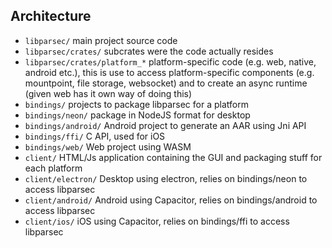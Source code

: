 Architecture
------------

- `libparsec/` main project source code
- `libparsec/crates/` subcrates were the code actually resides
- `libparsec/crates/platform_*` platform-specific code (e.g. web, native, android etc.),
  this is use to access platform-specific components (e.g. mountpoint, file storage,
  websocket) and to create an async runtime (given web has it own way of doing this)
- `bindings/` projects to package libparsec for a platform
- `bindings/neon/` package in NodeJS format for desktop
- `bindings/android/` Android project to generate an AAR using Jni API
- `bindings/ffi/` C API, used for iOS
- `bindings/web/` Web project using WASM
- `client/` HTML/Js application containing the GUI and packaging stuff for each platform
- `client/electron/`  Desktop using electron, relies on bindings/neon to access libparsec
- `client/android/` Android using Capacitor, relies on bindings/android to access libparsec
- `client/ios/` iOS using Capacitor, relies on bindings/ffi to access libparsec
